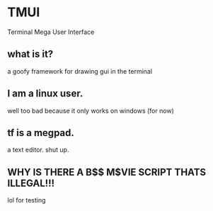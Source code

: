 # TMUI
Terminal Mega User Interface

## what is it?
a goofy framework for drawing gui in the terminal


## I am a linux user.
well too bad because it only works on windows (for now)

## tf is a megpad.
a text editor. shut up.

## WHY IS THERE A B$$ M$VIE SCRIPT THATS ILLEGAL!!!
lol for testing
